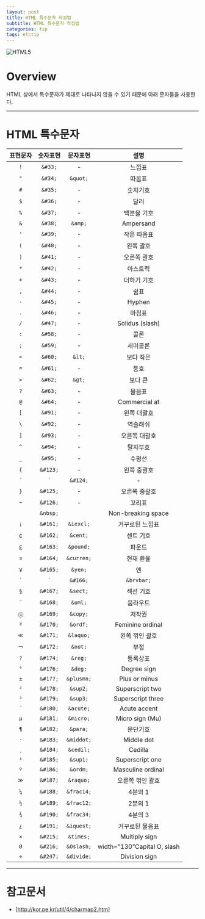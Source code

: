 ```yaml
---
layout: post
title: HTML 특수문자 작성법
subtitle: HTML 특수문자 작성법
categories: tip
tags: etctip
---
```


![HTML5](https://www.w3.org/html/logo/badge/html5-badge-h-solo.png "HTML5")

# Overview

HTML 상에서 특수문자가 제대로 나타나지 않을 수 있기 때문에 아래 문자들을 사용한다.

***

# HTML 특수문자

| 표현문자 | 숫자표현 | 문자표현 | 설명 |
| :----------:|:----------:|:----------:|:----------:|
| `!` | `&#33;` | - | 느낌표 |
| `"` | `&#34;` | `&quot;` | 따옴표 |
| `#` | `&#35;` | - | 숫자기호 |
| `$` | `&#36;` | - | 달러 |
| `%` | `&#37;` | - | 백분율 기호 |
| `&` | `&#38;` | `&amp;` | Ampersand |
| `'` | `&#39;` | - | 작은 따옴표 |
| `(` | `&#40;` | - | 왼쪽 괄호 |
| `)` | `&#41;` | - | 오른쪽 괄호 |
| `*` | `&#42;` | - | 아스트릭 |
| `+` | `&#43;` | - | 더하기 기호 |
| `,` | `&#44;` | - | 쉼표 |
| `-` | `&#45;` | - | Hyphen |
| `.` | `&#46;` | - | 마침표 |
| `/` | `&#47;` | - | Solidus (slash) |
| `:` | `&#58;` | - | 콜론 |
| `;` | `&#59;` | - | 세미콜론 |
| `<` | `&#60;` | `&lt;` | 보다 작은 |
| `=` | `&#61;` | - | 등호 |
| `>` | `&#62;` | `&gt;` | 보다 큰 |
| `?` | `&#63;` | - | 물음표 |
| `@` | `&#64;` | - | Commercial at |
| `[` | `&#91;` | - | 왼쪽 대괄호 |
| `\` | `&#92;` | - | 역슬래쉬 |
| `]` | `&#93;` | - | 오른쪽 대괄호 |
| `^` | `&#94;` | - | 탈자부호 |
| `_` | `&#95;` | - | 수평선 |
| `{` | `&#123;` | - | 왼쪽 중괄호 |
| `|` | `&#124;` | - | 수직선 |
| `}` | `&#125;` | - | 오른쪽 중괄호 |
| `~` | `&#126;` | - | 꼬리표 |
| ` ` | `&nbsp;` | | Non-breaking space |
| `¡` | `&#161;` | `&iexcl;` | 거꾸로된 느낌표 |
| `￠` | `&#162;` | `&cent;` | 센트 기호 |
| `￡` | `&#163;` | `&pound;` | 파운드 |
| `¤` | `&#164;` | `&curren;` | 현재 환율 |
| `￥` | `&#165;` | `&yen;` | 엔 |
| `|` | `&#166;` | `&brvbar;` | 끊어진 수직선 |
| `§` | `&#167;` | `&sect;` | 섹션 기호 |
| `¨` | `&#168;` | `&uml;` | 움라우트 |
| `ⓒ` | `&#169;` | `&copy;` | 저작권 |
| `ª` | `&#170;` | `&ordf;` | Feminine ordinal |
| `≪` | `&#171;` | `&laquo;` | 왼쪽 꺾인 괄호 |
| `￢` | `&#172;` | `&not;` | 부정 |
| `?` | `&#174;` | `&reg;` | 등록상표 |
| `°` | `&#176;` | `&deg;` | Degree sign |
| `±` | `&#177;` | `&plusmn;` | Plus or minus |
| `²` | `&#178;` | `&sup2;` | Superscript two |
| `³` | `&#179;` | `&sup3;` | Superscript three |
| `´` | `&#180;` | `&acute;` | Acute accent |
| `μ` | `&#181;` | `&micro;` | Micro sign (Mu) |
| `¶` | `&#182;` | `&para;` | 문단기호 |
| `·` | `&#183;` | `&middot;` | Middle dot |
| `¸` | `&#184;` | `&cedil;` | Cedilla |
| `¹` | `&#185;` | `&sup1;` | Superscript one |
| `º` | `&#186;` | `&ordm;` | Masculine ordinal |
| `≫` | `&#187;` | `&raquo;` | 오른쪽 꺾인 괄호 |
| `¼` | `&#188;` | `&frac14;` | 4분의 1 |
| `½` | `&#189;` | `&frac12;` | 2분의 1 |
| `¾` | `&#190;` | `&frac34;` | 4분의 3 |
| `¿` | `&#191;` | `&iquest;` | 거꾸로된 물음표 |
| `×` | `&#215;` | `&times;` | Multiply sign |
| `Ø` | `&#216;` | `&Oslash;` | width="130"Capital O, slash |
| `÷` | `&#247;` | `&divide;` | Division sign |


***

# 참고문서
- [http://kor.pe.kr/util/4/charmap2.htm]